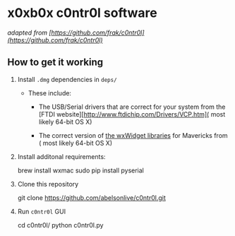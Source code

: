 # x0xb0x c0ntr0l software

_adapted from [https://github.com/frak/c0ntr0l](https://github.com/frak/c0ntr0l)_

## How to get it working

1. Install  `.dmg` dependencies in `deps/`

	- These include:

		* The USB/Serial drivers that are correct for your system from the [FTDI website][http://www.ftdichip.com/Drivers/VCP.htm]( most likely 64-bit OS X)

		* The correct version of [the wxWidget libraries](http://sourceforge.net/projects/wxpython/files/wxPython/3.0.0.0/wxPython3.0-osx-3.0.0.0-cocoa-py2.7.dmg/download?use_mirror=iweb) for Mavericks from ( most likely 64-bit OS X)


2. Install additonal requirements:

	brew install wxmac 
	sudo pip install pyserial 

3. Clone this repository

	git clone https://github.com/abelsonlive/c0ntr0l.git

4. Run `c0ntr0l` GUI
	
	cd c0ntr0l/
	python c0ntr0l.py

